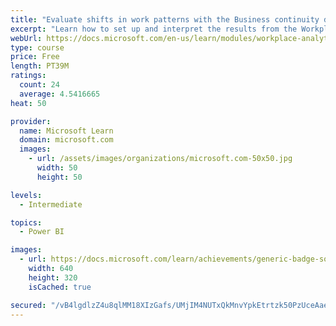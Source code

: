 ```yaml
---
title: "Evaluate shifts in work patterns with the Business continuity dashboard in Microsoft Workplace Analytics"
excerpt: "Learn how to set up and interpret the results from the Workplace Analytics Power BI Business continuity dashboard. Generate insights from the behavioral data to help navigate shifts in employee and team work patterns."
webUrl: https://docs.microsoft.com/en-us/learn/modules/workplace-analytics-business-continuity/
type: course
price: Free
length: PT39M
ratings:
  count: 24
  average: 4.5416665
heat: 50

provider:
  name: Microsoft Learn
  domain: microsoft.com
  images:
    - url: /assets/images/organizations/microsoft.com-50x50.jpg
      width: 50
      height: 50

levels:
  - Intermediate

topics:
  - Power BI

images:
  - url: https://docs.microsoft.com/learn/achievements/generic-badge-social.png
    width: 640
    height: 320
    isCached: true

secured: "/vB4lgdlzZ4u8qlMM18XIzGafs/UMjIM4NUTxQkMnvYpkEtrtzk50PzUceAaeo/9ys8CrTN9TPymPbt3SE36NF3WDShaG4Wnt0O52YlD96a62JGcQczrfv0bGqBjwA28ehvOvPNFnN9DIHewTnQgeA+q22ZBwW5J7geuc+3X78bbTVR9M6FiMspdsx2nDwUL2XMN3v4fHeFlkjEbg8neLSrRuyp3foQNxjWfblEgmXWUZIuBYD6KtCeGgD1DiB6OKh4Uujy+QIXu0o1gdb7PvE/wM14sRstLUjbtyV6Z0iQxoHKZuStMCLbtxQzcq6XD13oEWK7e1p/cxGGyyg8Xf6jMFNE1y3f+2Vv2BkeXjBgXTwEXIGXVTanwUNIFE5dR3Y+s59DXTsejddLC4YWHlUF6fU7E6sAXtMsJDNZAb64=;LZ4hMn3USS1mofjwbusLUw=="
---
```


